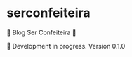 # serconfeiteira
:cake: Blog Ser Confeiteira :doughnut:

:construction: Development in progress.
Version 0.1.0
